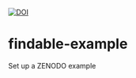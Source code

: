 [![DOI](https://sandbox.zenodo.org/badge/225327597.svg)](https://sandbox.zenodo.org/badge/latestdoi/225327597)
# findable-example
Set up a ZENODO example

